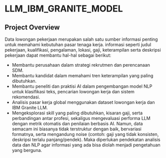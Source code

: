 # LLM_IBM_GRANITE_MODEL

## Project Overview

Data lowongan pekerjaan merupakan salah satu sumber informasi penting untuk memahami kebutuhan pasar tenaga kerja. informasi seperti judul pekerjaan, kualifikasi, pengalaman, lokasi, gaji, keterampilan serta deskripsi pekerjaan dapat membantu hal-hal sebagai berikut:
*   Membantu perusahaan dalam strategi rekrutmen dan perencanaan SDM.
*   Membantu kandidat dalam memahami  tren keterampilan yang paling dibutuhkan.
*   Membantu peneliti dan praktisi AI dalam pengembangan model NLP untuk klasifikasi teks, pencarian lowongan kerja dan sistem rekomendasi.
*   Analisis pasar kerja global menggunakan dataset lowongan kerja dan IBM Granite LLM.
*   Mengeksplorasi skill yang paling dibutuhkan, kisaran gaji, serta perbandingan antar profesi, sekaligus mengevaluasi performa LLM dengan metrik otomatis dan penilaian berbasis AI.
Namun, data semacam ini biasanya tidak terstruktur dengan baik, bervariasi formatnya, serta mengandung noise (contoh: gaji yang tidak konsisten, deskripsi terlalu panjang/pendek). Maka diperlukan pendekatan analisis data dan NLP agar informasi yang ada bisa diolah menjadi pengetahuan yang berguna.
